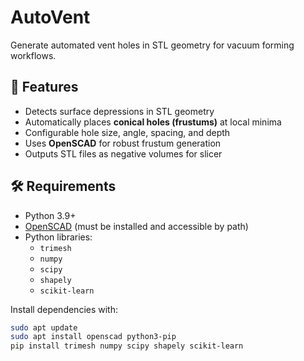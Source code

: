 # AutoVent
Generate automated vent holes in STL geometry for vacuum forming workflows.

## 🚀 Features
- Detects surface depressions in STL geometry
- Automatically places **conical holes (frustums)** at local minima
- Configurable hole size, angle, spacing, and depth
- Uses **OpenSCAD** for robust frustum generation
- Outputs STL files as negative volumes for slicer

## 🛠 Requirements
- Python 3.9+
- [OpenSCAD](https://openscad.org/) (must be installed and accessible by path)
- Python libraries:
  - `trimesh`
  - `numpy`
  - `scipy`
  - `shapely`
  - `scikit-learn`

Install dependencies with:
```bash
sudo apt update
sudo apt install openscad python3-pip
pip install trimesh numpy scipy shapely scikit-learn
